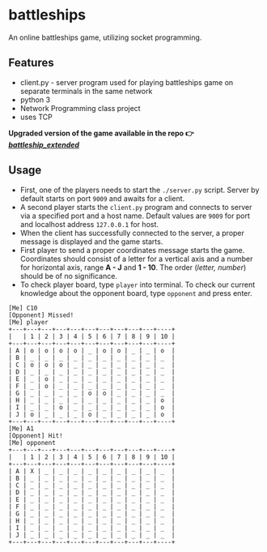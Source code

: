 # battleships
An online battleships game, utilizing socket programming.  
## Features
* client.py - server program used for playing battleships game on separate terminals in the same network
* python 3
* Network Programming class project
* uses TCP

**Upgraded version of the game available in the repo :point_right: [_battleship_extended_](https://github.com/matplinta/battleship_extended)**
## Usage
* First, one of the players needs to start the `./server.py` script. Server by default starts on port `9009` and awaits for a client.
* A second player starts the  `client.py` program and connects to server via a specified port and a host name. Default values are `9009` for port and localhost address `127.0.0.1` for host.
* When the client has successfully connected to the server, a proper message is displayed and the game starts.
* First player to send a proper coordinates message starts the game. Coordinates should consist of a letter for a vertical axis and a number for horizontal axis, range **A - J** and **1 - 10**. The order (_letter, number_) should be of no significance.
* To check player board, type `player` into terminal. To check our current knowledge about the opponent board, type `opponent` and press enter.
```
[Me] C10
[Opponent] Missed!
[Me] player
+---+---+---+---+---+---+---+---+---+---+----+
|   | 1 | 2 | 3 | 4 | 5 | 6 | 7 | 8 | 9 | 10 |
+---+---+---+---+---+---+---+---+---+---+----+
| A | o | o | o | o | _ | o | o | _ | _ | o  |
| B | _ | _ | _ | _ | _ | _ | _ | _ | _ | _  |
| C | o | o | o | _ | _ | _ | _ | _ | _ | _  |
| D | _ | _ | _ | _ | _ | _ | _ | _ | _ | _  |
| E | _ | o | _ | _ | _ | _ | _ | _ | _ | _  |
| F | _ | o | _ | _ | _ | _ | _ | _ | _ | _  |
| G | _ | _ | _ | _ | o | o | _ | _ | _ | _  |
| H | _ | _ | _ | _ | _ | _ | _ | _ | _ | o  |
| I | _ | _ | o | _ | _ | _ | _ | _ | _ | o  |
| J | o | _ | _ | _ | o | _ | _ | _ | _ | o  |
+---+---+---+---+---+---+---+---+---+---+----+
[Me] A1
[Opponent] Hit!
[Me] opponent
+---+---+---+---+---+---+---+---+---+---+----+
|   | 1 | 2 | 3 | 4 | 5 | 6 | 7 | 8 | 9 | 10 |
+---+---+---+---+---+---+---+---+---+---+----+
| A | X | _ | _ | _ | _ | _ | _ | _ | _ | _  |
| B | _ | _ | _ | _ | _ | _ | _ | _ | _ | _  |
| C | _ | _ | _ | _ | _ | _ | _ | _ | _ | _  |
| D | _ | _ | _ | _ | _ | _ | _ | _ | _ | _  |
| E | _ | _ | _ | _ | _ | _ | _ | _ | _ | _  |
| F | _ | _ | _ | _ | _ | _ | _ | _ | _ | _  |
| G | _ | _ | _ | _ | _ | _ | _ | _ | _ | _  |
| H | _ | _ | _ | _ | _ | _ | _ | _ | _ | _  |
| I | _ | _ | _ | _ | _ | _ | _ | _ | _ | _  |
| J | _ | _ | _ | _ | _ | _ | _ | _ | _ | _  |
+---+---+---+---+---+---+---+---+---+---+----+

```